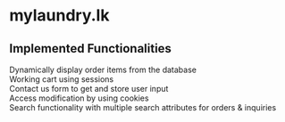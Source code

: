 # mylaundry.lk

<h2>Implemented Functionalities</h2>

Dynamically display order items from the database  <br>
Working cart using sessions <br>
Contact us form to get and store user input <br>
Access modification by using cookies <br>
Search functionality with multiple search attributes for orders & inquiries <br>
